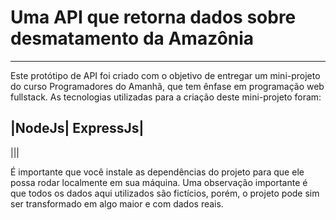 # Uma API que retorna dados sobre desmatamento da Amazônia
----

Este protótipo de API foi criado com o objetivo de entregar um mini-projeto do curso Programadores do Amanhã, que tem ênfase em programação web fullstack.
As tecnologias utilizadas para a criação deste mini-projeto foram:

|NodeJs| ExpressJs|
----
|||

É importante que você instale as dependências do projeto para que ele possa rodar localmente em sua máquina.
Uma observação importante é que todos os dados aqui utilizados são fictícios, porém, o projeto pode sim ser transformado em algo maior e com dados reais.
